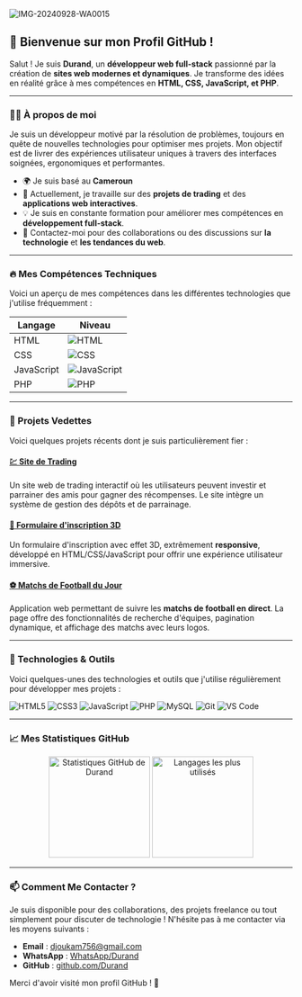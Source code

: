 ![IMG-20240928-WA0015](https://github.com/user-attachments/assets/58d944a2-8a3a-4954-a45f-5e1294205712)
## 👋 Bienvenue sur mon Profil GitHub !  

Salut ! Je suis **Durand**, un **développeur web full-stack** passionné par la création de **sites web modernes et dynamiques**. Je transforme des idées en réalité grâce à mes compétences en **HTML, CSS, JavaScript, et PHP**.

---

### 🧑‍💻 À propos de moi 

Je suis un développeur motivé par la résolution de problèmes, toujours en quête de nouvelles technologies pour optimiser mes projets. Mon objectif est de livrer des expériences utilisateur uniques à travers des interfaces soignées, ergonomiques et performantes.

- 🌍 Je suis basé au **Cameroun**
- 🚀 Actuellement, je travaille sur des **projets de trading** et des **applications web interactives**.
- 💡 Je suis en constante formation pour améliorer mes compétences en **développement full-stack**.
- 💬 Contactez-moi pour des collaborations ou des discussions sur **la technologie** et **les tendances du web**.

---

### 🔥 Mes Compétences Techniques

Voici un aperçu de mes compétences dans les différentes technologies que j'utilise fréquemment :

| Langage        | Niveau |
|----------------|--------|
| HTML           | ![HTML](https://img.shields.io/badge/HTML-95%25-green?style=for-the-badge) |
| CSS            | ![CSS](https://img.shields.io/badge/CSS-80%25-blue?style=for-the-badge)    |
| JavaScript     | ![JavaScript](https://img.shields.io/badge/JavaScript-85%25-yellow?style=for-the-badge) |
| PHP            | ![PHP](https://img.shields.io/badge/PHP-90%25-purple?style=for-the-badge)  |

---

### 🌟 Projets Vedettes

Voici quelques projets récents dont je suis particulièrement fier :

#### [💹 Site de Trading]()
Un site web de trading interactif où les utilisateurs peuvent investir et parrainer des amis pour gagner des récompenses. Le site intègre un système de gestion des dépôts et de parrainage.

#### [📝 Formulaire d'inscription 3D]()
Un formulaire d'inscription avec effet 3D, extrêmement **responsive**, développé en HTML/CSS/JavaScript pour offrir une expérience utilisateur immersive.

#### [⚽ Matchs de Football du Jour]()
Application web permettant de suivre les **matchs de football en direct**. La page offre des fonctionnalités de recherche d'équipes, pagination dynamique, et affichage des matchs avec leurs logos.

---

### 🚀 Technologies & Outils

Voici quelques-unes des technologies et outils que j'utilise régulièrement pour développer mes projets :

![HTML5](https://img.shields.io/badge/HTML5-E34F26?style=for-the-badge&logo=html5&logoColor=white)
![CSS3](https://img.shields.io/badge/CSS3-1572B6?style=for-the-badge&logo=css3&logoColor=white)
![JavaScript](https://img.shields.io/badge/JavaScript-F7DF1E?style=for-the-badge&logo=javascript&logoColor=black)
![PHP](https://img.shields.io/badge/PHP-777BB4?style=for-the-badge&logo=php&logoColor=white)
![MySQL](https://img.shields.io/badge/MySQL-4479A1?style=for-the-badge&logo=mysql&logoColor=white)
![Git](https://img.shields.io/badge/Git-F05032?style=for-the-badge&logo=git&logoColor=white)
![VS Code](https://img.shields.io/badge/VS%20Code-007ACC?style=for-the-badge&logo=visual-studio-code&logoColor=white)

---

### 📈 Mes Statistiques GitHub

<p align="center">
  <img height="180em" src="https://github-readme-stats.vercel.app/api?username=Durand756&show_icons=true&theme=radical&count_private=true" alt="Statistiques GitHub de Durand"/>
  <img height="180em" src="https://github-readme-stats.vercel.app/api/top-langs/?username=Durand756&layout=compact&langs_count=8&theme=radical" alt="Langages les plus utilisés"/>
</p>

---

### 📫 Comment Me Contacter ?

Je suis disponible pour des collaborations, des projets freelance ou tout simplement pour discuter de technologie ! N'hésite pas à me contacter via les moyens suivants :

- **Email** : [djoukam756@gmail.com](mailto:djoukam756@gmail.com)
- **WhatsApp** : [WhatsApp/Durand](https://wa.me/+237651104356)
- **GitHub** : [github.com/Durand](https://github.com/Durand756)

Merci d'avoir visité mon profil GitHub ! 🙌
